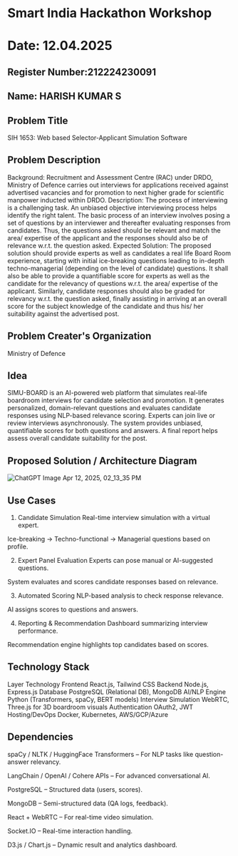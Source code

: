 # Smart India Hackathon Workshop
# Date: 12.04.2025
## Register Number:212224230091
## Name: HARISH KUMAR S
## Problem Title
SIH 1653: Web based Selector-Applicant Simulation Software
## Problem Description
Background: Recruitment and Assessment Centre (RAC) under DRDO, Ministry of Defence carries out interviews for applications received against advertised vacancies and for promotion to next higher grade for scientific manpower inducted within DRDO. Description: The process of interviewing is a challenging task. An unbiased objective interviewing process helps identify the right talent. The basic process of an interview involves posing a set of questions by an interviewer and thereafter evaluating responses from candidates. Thus, the questions asked should be relevant and match the area/ expertise of the applicant and the responses should also be of relevance w.r.t. the question asked. Expected Solution: The proposed solution should provide experts as well as candidates a real life Board Room experience, starting with initial ice-breaking questions leading to in-depth techno-managerial (depending on the level of candidate) questions. It shall also be able to provide a quantifiable score for experts as well as the candidate for the relevancy of questions w.r.t. the area/ expertise of the applicant. Similarly, candidate responses should also be graded for relevancy w.r.t. the question asked, finally assisting in arriving at an overall score for the subject knowledge of the candidate and thus his/ her suitability against the advertised post.

## Problem Creater's Organization
Ministry of Defence

## Idea

SIMU-BOARD is an AI-powered web platform that simulates real-life boardroom interviews for candidate selection and promotion. It generates personalized, domain-relevant questions and evaluates candidate responses using NLP-based relevance scoring. Experts can join live or review interviews asynchronously. The system provides unbiased, quantifiable scores for both questions and answers. A final report helps assess overall candidate suitability for the post.

## Proposed Solution / Architecture Diagram
![ChatGPT Image Apr 12, 2025, 02_13_35 PM](https://github.com/user-attachments/assets/5c350bec-6047-4b17-a5b3-4540b47b8aed)


## Use Cases
1. Candidate Simulation
Real-time interview simulation with a virtual expert.

Ice-breaking → Techno-functional → Managerial questions based on profile.

2. Expert Panel Evaluation
Experts can pose manual or AI-suggested questions.

System evaluates and scores candidate responses based on relevance.

3. Automated Scoring
NLP-based analysis to check response relevance.

AI assigns scores to questions and answers.

4. Reporting & Recommendation
Dashboard summarizing interview performance.

Recommendation engine highlights top candidates based on scores.



## Technology Stack

Layer	Technology
Frontend	React.js, Tailwind CSS
Backend	Node.js, Express.js
Database	PostgreSQL (Relational DB), MongoDB
AI/NLP Engine	Python (Transformers, spaCy, BERT models)
Interview Simulation	WebRTC, Three.js for 3D boardroom visuals
Authentication	OAuth2, JWT
Hosting/DevOps	Docker, Kubernetes, AWS/GCP/Azure

## Dependencies
spaCy / NLTK / HuggingFace Transformers – For NLP tasks like question-answer relevancy.

LangChain / OpenAI / Cohere APIs – For advanced conversational AI.

PostgreSQL – Structured data (users, scores).

MongoDB – Semi-structured data (QA logs, feedback).

React + WebRTC – For real-time video simulation.

Socket.IO – Real-time interaction handling.

D3.js / Chart.js – Dynamic result and analytics dashboard.


